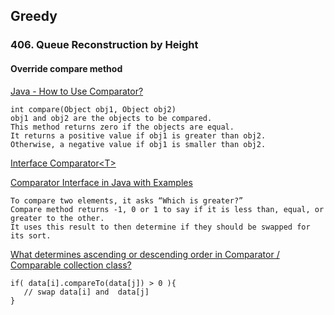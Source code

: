 ## Greedy

### 406. Queue Reconstruction by Height
#### Override compare method
[Java - How to Use Comparator?](https://www.tutorialspoint.com/java/java_using_comparator.htm)   

```
int compare(Object obj1, Object obj2)
obj1 and obj2 are the objects to be compared. 
This method returns zero if the objects are equal. 
It returns a positive value if obj1 is greater than obj2.
Otherwise, a negative value if obj1 is smaller than obj2.
```  

[Interface Comparator\<T\>](https://docs.oracle.com/javase/8/docs/api/java/util/Comparator.html#compare-T-T-)   

[Comparator Interface in Java with Examples](https://www.geeksforgeeks.org/comparator-interface-java/)   

```
To compare two elements, it asks “Which is greater?” 
Compare method returns -1, 0 or 1 to say if it is less than, equal, or greater to the other. 
It uses this result to then determine if they should be swapped for its sort.
```   


[What determines ascending or descending order in Comparator / Comparable collection class?](https://stackoverflow.com/questions/26107921/what-determines-ascending-or-descending-order-in-comparator-comparable-collect)   
```
if( data[i].compareTo(data[j]) > 0 ){
   // swap data[i] and  data[j]
}

```  




